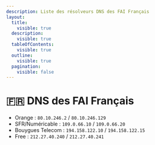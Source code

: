 ```yaml
---
description: Liste des résolveurs DNS des FAI Français
layout:
  title:
    visible: true
  description:
    visible: true
  tableOfContents:
    visible: true
  outline:
    visible: true
  pagination:
    visible: false
---
```


# 🇫🇷 DNS des FAI Français

* Orange : `80.10.246.2` / `80.10.246.129`
* SFR/Numéricable : `109.0.66.10` / `109.0.66.20`
* Bouygues Telecom : `194.158.122.10` / `194.158.122.15`
* Free : `212.27.40.240` / `212.27.40.241`
